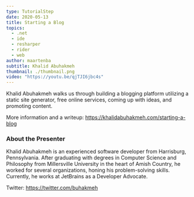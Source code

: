 ```yaml
---
type: TutorialStep
date: 2020-05-13
title: Starting a Blog
topics:
  - .net
  - ide
  - resharper
  - rider
  - web
author: maartenba
subtitle: Khalid Abuhakmeh
thumbnail: ./thumbnail.png
video: "https://youtu.be/qjTJI6jbc4s"
---
```


Khalid Abuhakmeh walks us through building a blogging platform utilizing a static site generator, free online services, coming up with ideas, and promoting content.

More information and a writeup: <https://khalidabuhakmeh.com/starting-a-blog>

### About the Presenter

Khalid Abuhakmeh is an experienced software developer from Harrisburg, Pennsylvania. After graduating with degrees in Computer Science and Philosophy from Millersville University in the heart of Amish Country, he worked for several organizations, honing his problem-solving skills. Currently, he works at JetBrains as a Developer Advocate.

Twitter: <https://twitter.com/buhakmeh>
